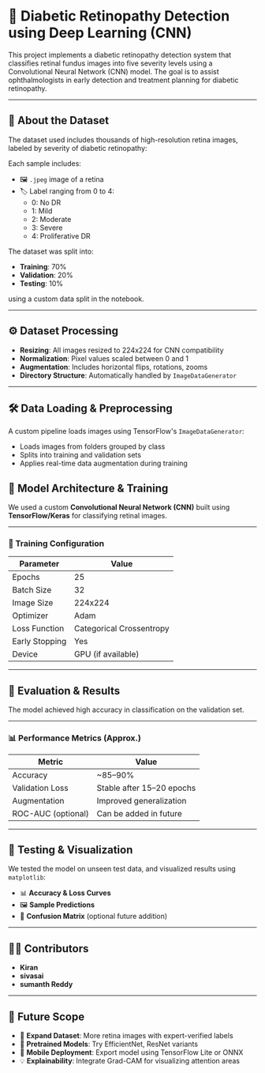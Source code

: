 # 🧠 Diabetic Retinopathy Detection using Deep Learning (CNN)

This project implements a diabetic retinopathy detection system that classifies retinal fundus images into five severity levels using a Convolutional Neural Network (CNN) model. The goal is to assist ophthalmologists in early detection and treatment planning for diabetic retinopathy.

---

## 📁 About the Dataset

The dataset used includes thousands of high-resolution retina images, labeled by severity of diabetic retinopathy:

Each sample includes:

- 🖼️ `.jpeg` image of a retina
- 🏷️ Label ranging from 0 to 4:
  - 0: No DR
  - 1: Mild
  - 2: Moderate
  - 3: Severe
  - 4: Proliferative DR

The dataset was split into:

- **Training**: 70%
- **Validation**: 20%
- **Testing**: 10%

using a custom data split in the notebook.

---

## ⚙️ Dataset Processing

- **Resizing**: All images resized to 224x224 for CNN compatibility
- **Normalization**: Pixel values scaled between 0 and 1
- **Augmentation**: Includes horizontal flips, rotations, zooms
- **Directory Structure**: Automatically handled by `ImageDataGenerator`

---

## 🛠️ Data Loading & Preprocessing

A custom pipeline loads images using TensorFlow's `ImageDataGenerator`:

- Loads images from folders grouped by class
- Splits into training and validation sets
- Applies real-time data augmentation during training

## 🧠 Model Architecture & Training

We used a custom **Convolutional Neural Network (CNN)** built using **TensorFlow/Keras** for classifying retinal images.

---

### 🔧 Training Configuration

| Parameter         | Value                     |
|------------------|---------------------------|
| Epochs           | 25                        |
| Batch Size       | 32                        |
| Image Size       | 224x224                   |
| Optimizer        | Adam                      |
| Loss Function    | Categorical Crossentropy  |
| Early Stopping   | Yes                       |
| Device           | GPU (if available)        |

---

## 🚀 Evaluation & Results

The model achieved high accuracy in classification on the validation set.

---

### 📊 Performance Metrics (Approx.)

| Metric             | Value                          |
|--------------------|--------------------------------|
| Accuracy           | ~85–90%                        |
| Validation Loss    | Stable after 15–20 epochs      |
| Augmentation       | Improved generalization        |
| ROC-AUC (optional) | Can be added in future         |

---

## 🧪 Testing & Visualization

We tested the model on unseen test data, and visualized results using `matplotlib`:

- 📊 **Accuracy & Loss Curves**
- 🖼️ **Sample Predictions**
- 🧩 **Confusion Matrix** (optional future addition)

---

## 👨‍💻 Contributors

- **Kiran**  
- **sivasai**  
- **sumanth Reddy**

---

## 📌 Future Scope

- 🔁 **Expand Dataset**: More retina images with expert-verified labels  
- 🧠 **Pretrained Models**: Try EfficientNet, ResNet variants  
- 📱 **Mobile Deployment**: Export model using TensorFlow Lite or ONNX  
- 💡 **Explainability**: Integrate Grad-CAM for visualizing attention areas
